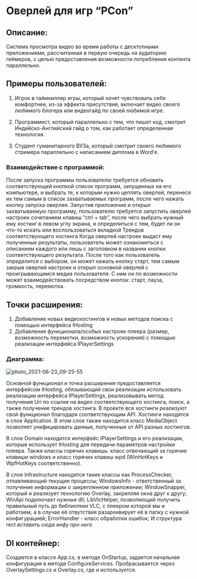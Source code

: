 # Оверлей для игр “PCon”


## Описание:

Система просмотра видео во время работы с десктопными приложениями, рассчитанная в первую очередь на аудиторию геймеров, с целью предоставления возможности потребления контента параллельно.

## Примеры пользователей:

1. Игрок в таймкиллер игры, который хочет чувствовать себя комфортнее, из-за эффекта присутствия, включает видео своего любимого блогера или видеогайд по своей любимой игре.

2. Программист, который параллельно с тем, что пишет код, смотрит Индийско-Английский гайд о том, как работает определенная технология.

3. Студент гуманитарного ВУЗа, который смотрит своего любимого стримера параллельно с написанием диплома в Word’е.


### Взаимодействие с программой:

После запуска программы пользователю требуется обновить соответствующей кнопкой список программ, запущенных на его компьютере, и выбрать те, к которым нужно цеплять оверлей, перенеся их тем самым в список захватываемых программ, после чего нажать кнопку запуска оверлея.
	Запустив приложение и открыл захватываемую программу, пользователю требуется запустить оверлей настроек сочетанием клавиш “ctrl + tab”, после чего выбрать нужный ему хостинг в левом углу экрана, и определиться с тем, будет ли он что-то искать или воспользоваться вкладкой Трендов соответствующего хостинга
	Когда оверлей настроек выдаст ему полученные результаты, пользователь может ознакомиться с описанием каждого или лишь с заголовком в названии кнопки соответствующего результата.
	После того как пользователь определится с выбором, он может нажать кнопку старт, тем самым закрыв оверлей настроек и открыл основной оверлей с проигрывающимся медиа пользователя. С ним он по возможности может взаимодействовать посредством кнопок: старт, пауза, громкость, перемотка. 



## Точки расширения: 
1. Добавление новых видеохостингов и новых методов поиска с помощью интерфейса IHosting
2. Добавление функционала/особых настроек плеера (размер, возможность перемотки, возможность ускорения) с помощью реализации интерфейса IPlayerSettings

### Диаграмма:

![photo_2021-06-23_09-25-55](https://user-images.githubusercontent.com/55377473/123035639-12301c80-d405-11eb-8cdb-850fb1897258.jpg)

Основной функционал и точка расширения предоставляется интерфейсом IHosting, обязывающий свои реализации использовать реализации интерфейса IPlayerSettings, реализовывать метод получения Uri по ссылке на видео соответствующего хостинга, поиск,  а также получение трендов хостинга. В проекте все хостинги реализуют свой функционал благодаря соответствующим API. Хостинги находятся в слое Application. В этом слое также находится класс MediaObject позволяет унифицировать данные, полученные от API разных хостингов.

В слое Domain находится интерфейс IPlayerSettings и его реализации, которые использует IHosting для передачи параметров настройки плеера. Также классы горячих клавишь: класс отвечающий за горячие клавиши windows и класс горячих клавиш wpd (WinHotKeys и WpfHotKeys соответственно).

В слое Infrastructure находятся такие классы как ProcessChecker, отлавливающий текущие процессы; WindowsInfo - ответственный за получение информации о закрепленном приложении; WindowSnapper, который и реализует технологию Overlay, закрепляя окна друг к другу; WinApi подключает нужные dll; LibVlcHelper, позволяющий получить правильный путь до библиотеки VLC, с плеером которой мы и работаем, а в случае её отвутствия разархивирует её в папку с нужной конфигурацией; ErrorHandler - класс обработки ошибок; И структура rect *вставить сюда инфу про него*

## DI контейнер:
 Создается в классе App.cs, в методе OnStartup, задается начальная конфигурация в методе ConfigureServices. Пробрасывается через OverlaySettings.cs и Overlay.cs, где и используется.
 
